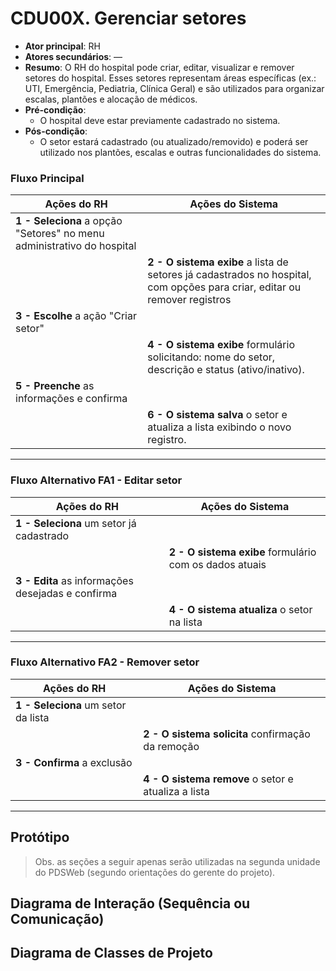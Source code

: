 # CDU00X. Gerenciar setores

* **Ator principal**: RH  
* **Atores secundários**: —  
* **Resumo**: O RH do hospital pode criar, editar, visualizar e remover setores do hospital. Esses setores representam áreas específicas (ex.: UTI, Emergência, Pediatria, Clínica Geral) e são utilizados para organizar escalas, plantões e alocação de médicos.  
* **Pré-condição**:  
  - O hospital deve estar previamente cadastrado no sistema.  
* **Pós-condição**:  
  - O setor estará cadastrado (ou atualizado/removido) e poderá ser utilizado nos plantões, escalas e outras funcionalidades do sistema.  

### Fluxo Principal

| Ações do RH                                                        | Ações do Sistema                                                                                                        |
| ------------------------------------------------------------------ | ----------------------------------------------------------------------------------------------------------------------- |
| **1 - Seleciona** a opção "Setores" no menu administrativo do hospital |                                                                                                                         |
|                                                                    | **2 - O sistema exibe** a lista de setores já cadastrados no hospital, com opções para criar, editar ou remover registros |
| **3 - Escolhe** a ação "Criar setor"                               |                                                                                                                         |
|                                                                    | **4 - O sistema exibe** formulário solicitando: nome do setor, descrição e status (ativo/inativo).                       |
| **5 - Preenche** as informações e confirma                         |                                                                                                                         |
|                                                                    | **6 - O sistema salva** o setor e atualiza a lista exibindo o novo registro.                                             |

---

### Fluxo Alternativo FA1 - Editar setor

| Ações do RH                                        | Ações do Sistema                                      |
| -------------------------------------------------- | ----------------------------------------------------- |
| **1 - Seleciona** um setor já cadastrado           |                                                       |
|                                                    | **2 - O sistema exibe** formulário com os dados atuais |
| **3 - Edita** as informações desejadas e confirma  |                                                       |
|                                                    | **4 - O sistema atualiza** o setor na lista            |

---

### Fluxo Alternativo FA2 - Remover setor

| Ações do RH                                        | Ações do Sistema                                        |
| -------------------------------------------------- | ------------------------------------------------------- |
| **1 - Seleciona** um setor da lista                |                                                         |
|                                                    | **2 - O sistema solicita** confirmação da remoção        |
| **3 - Confirma** a exclusão                        |                                                         |
|                                                    | **4 - O sistema remove** o setor e atualiza a lista      |

---

## Protótipo


> Obs. as seções a seguir apenas serão utilizadas na segunda unidade do PDSWeb (segundo orientações do gerente do projeto).

## Diagrama de Interação (Sequência ou Comunicação)


## Diagrama de Classes de Projeto

